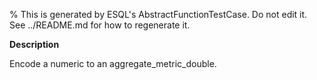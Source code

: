 % This is generated by ESQL's AbstractFunctionTestCase. Do not edit it. See ../README.md for how to regenerate it.

**Description**

Encode a numeric to an aggregate_metric_double.

